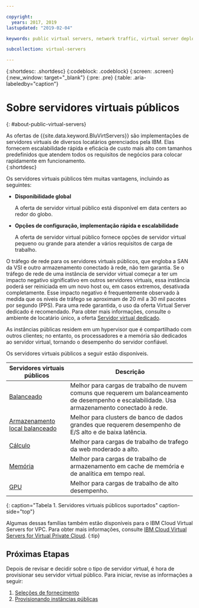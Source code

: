 ```yaml
---

copyright:
  years: 2017, 2019
lastupdated: "2019-02-04"

keywords: public virtual servers, network traffic, virtual server deployment

subcollection: virtual-servers

---
```


{:shortdesc: .shortdesc}
{:codeblock: .codeblock}
{:screen: .screen}
{:new_window: target="_blank"}
{:pre: .pre}
{:table: .aria-labeledby="caption"}

# Sobre servidores virtuais públicos
{: #about-public-virtual-servers}

As ofertas de {{site.data.keyword.BluVirtServers}} são implementações de servidores virtuais de diversos locatários gerenciados pela IBM. Elas fornecem escalabilidade rápida e eficácia de custo mais alto com tamanhos predefinidos que atendem todos os requisitos de negócios para colocar rapidamente em funcionamento.  
{:shortdesc}

Os servidores virtuais públicos têm muitas vantagens, incluindo as seguintes:

* **Disponibilidade global**

    A oferta de servidor virtual público está disponível em data centers ao redor do globo.

* **Opções de configuração, implementação rápida e escalabilidade**

    A oferta de servidor virtual público fornece opções de servidor virtual pequeno ou grande para atender a vários requisitos de carga de trabalho.

O tráfego de rede para os servidores virtuais públicos, que engloba a SAN da VSI e outro armazenamento conectado à
rede, não tem garantia. Se o tráfego de rede de uma instância de servidor virtual começar a ter um impacto
negativo significativo em outros servidores virtuais, essa instância poderá ser reiniciada em um novo host ou, em casos
extremos, desativada completamente. Esse impacto negativo é frequentemente observado à medida que os níveis de tráfego
se aproximam de 20 mil a 30 mil pacotes por segundo (PPS).  Para uma rede garantida, o uso da oferta Virtual Server
dedicado é recomendado. Para obter mais informações, consulte o ambiente de locatário único, a oferta [Servidor virtual dedicado](/docs/vsi?topic=virtual-servers-dedicated-virtual-servers).

As instâncias públicas residem em um hypervisor que é compartilhado com outros clientes; no entanto, os processadores e a memória são dedicados ao servidor virtual, tornando o desempenho do servidor confiável.

Os servidores virtuais públicos a seguir estão disponíveis.

| Servidores virtuais públicos  | Descrição                                                                                              |
| ----------------------- | -------------------------------------------------------------------------------------------------------- |
| [Balanceado](/docs/vsi?topic=virtual-servers-balanced#balanced) | Melhor para cargas de trabalho de nuvem comuns que requerem um balanceamento de desempenho e escalabilidade. Usa armazenamento conectado à rede.|
| [Armazenamento local balanceado](/docs/vsi?topic=virtual-servers-balanced-local-storage#balanced-local-storage) | Melhor para clusters de banco de dados grandes que requerem desempenho de E/S alto e de baixa latência.|
| [Cálculo](/docs/vsi?topic=virtual-servers-compute#compute) | Melhor para cargas de trabalho de trafego da web moderado a alto.|
| [Memória](/docs/vsi?topic=virtual-servers-memory#memory)  | Melhor para cargas de trabalho de armazenamento em cache de memória e de analítica em tempo real. |
| [GPU](/docs/vsi?topic=virtual-servers-gpu#gpu)  | Melhor para cargas de trabalho de alto desempenho.
{: caption="Tabela 1. Servidores virtuais públicos suportados" caption-side="top"}

Algumas dessas famílias também estão disponíveis para o IBM Cloud Virtual Servers for VPC. Para obter mais informações, consulte [IBM Cloud Virtual Servers for Virtual Private Cloud](/docs/vsi-is?topic=virtual-servers-is-gettingstartedvsigen#gettingstartedvsigen).
{:tip}

## Próximas Etapas

Depois de revisar e decidir sobre o tipo de servidor virtual, é hora de provisionar seu servidor virtual público. Para iniciar, revise as informações a seguir:
1. [Seleções de fornecimento](/docs/vsi?topic=virtual-servers-provisioning-selections)
2. [Provisionando instâncias públicas](/docs/vsi?topic=virtual-servers-ordering-vs-public)
